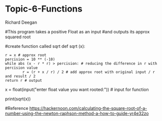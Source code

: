 # Topic-6-Functions

Richard Deegan

#This program takes a positive Float as an input
#and outputs its approx squared root

#create function called sqrt
def sqrt (x):

    r = x # approx root
    percision = 10 ** (-10)
    while abs (x - r * r) > percision: # reducing the difference in r with percision value
            r = (r + x / r) / 2 # add approx root with original input / r and result / 2 
    return r # output 

x = float(input("enter float value you want rooted:")) # input for function 

print(sqrt(x))

#Reference https://hackernoon.com/calculating-the-square-root-of-a-number-using-the-newton-raphson-method-a-how-to-guide-yr4e32zo
